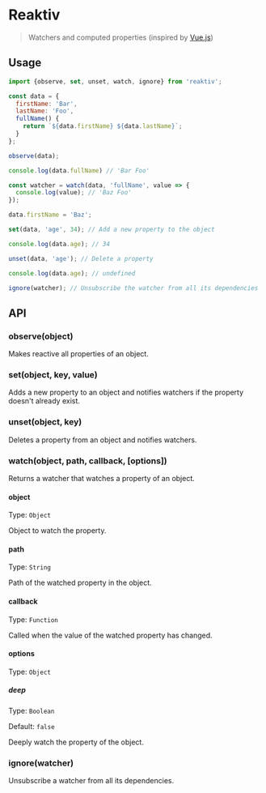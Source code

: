 # Reaktiv

> Watchers and computed properties (inspired by [Vue.js](https://vuejs.org))

## Usage
```javascript
import {observe, set, unset, watch, ignore} from 'reaktiv';

const data = {
  firstName: 'Bar',
  lastName: 'Foo',
  fullName() {
    return `${data.firstName} ${data.lastName}`;
  }
};

observe(data);

console.log(data.fullName) // 'Bar Foo'

const watcher = watch(data, 'fullName', value => {
  console.log(value); // 'Baz Foo'
});

data.firstName = 'Baz';

set(data, 'age', 34); // Add a new property to the object

console.log(data.age); // 34

unset(data, 'age'); // Delete a property

console.log(data.age); // undefined

ignore(watcher); // Unsubscribe the watcher from all its dependencies
```
## API
### observe(object)
Makes reactive all properties of an object.

### set(object, key, value)
Adds a new property to an object and notifies watchers if the property doesn't already exist.

### unset(object, key)
Deletes a property from an object and notifies watchers.

### watch(object, path, callback, [options])
Returns a watcher that watches a property of an object.

#### object
Type: `Object`

Object to watch the property.

#### path
Type: `String`

Path of the watched property in the object.

#### callback
Type: `Function`

Called when the value of the watched property has changed.

#### options
Type: `Object`

##### deep
Type: `Boolean`

Default: `false`

Deeply watch the property of the object.

### ignore(watcher)
Unsubscribe a watcher from all its dependencies.
